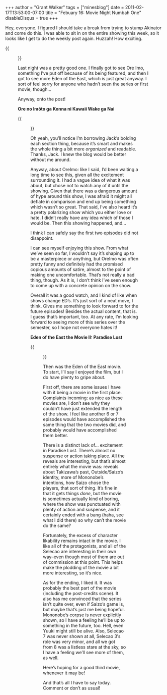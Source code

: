 +++
author = "Grant Walker"
tags = ["minesblog"]
date = 2011-02-17T13:53:00-07:00
title = "Febuary 16: Movie Night Numbah One"
disableDisqus = true
+++

Hey, everyone. I figured I should take a break from trying to stump Akinator and come do this. I was able to sit in on the entire showing this week, so it looks like I get to do the weekly post again. Huzzah! How exciting.

{{<figure src="http://www.wolfhurricane.com/images/screens/spring_2009/sengoku_02.jpg" caption="So excited I put my guns on." width="500" height="281">}}

Last night was a pretty good one. I finally got to see Ore Imo, something I’ve put off because of its being featured, and then I got to see more Eden of the East, which is just great anyway. I sort of feel sorry for anyone who hadn’t seen the series or first movie, though…

Anyway, onto the post!

<!--more-->

**Ore no Imōto ga Konna ni Kawaii Wake ga Nai**

{{<figure src="http://mangajet.com/wp-content/uploads/2010/08/oreimo.jpg" caption="So I guess the show is about these guys." width="400" height="302">}}

Oh yeah, you’ll notice I’m borrowing Jack’s bolding each section thing, because it’s smart and makes the whole thing a bit more _organized_ and readable. Thanks, Jack. I knew the blog would be better without me around.

Anyway, about OreImo: like I said, I’d been waiting a long time to see this, given all the excitement surrounding it. I had a vague idea of what it was about, but chose not to watch any of it until the showing. Given that there was a dangerous amount of hype around this show, I was afraid it might all deflate in comparison and end up being something which wasn’t so great. That said, I’ve also heard it’s a pretty polarizing show which you either love or hate. I didn’t really have any idea which of those I would be. Then this showing happened, and…

I think I can safely say the first two episodes did not disappoint.

I can see myself enjoying this show. From what we’ve seen so far, I wouldn’t say it’s shaping up to be a masterpiece or anything, but OreImo was often pretty funny and definitely had the promised copious amounts of satire, almost to the point of making one uncomfortable. That’s not really a bad thing, though. As it is, I don’t think I’ve seen enough to come up with a concrete opinion on the show.

Overall it was a good watch, and I kind of like when shows change ED’s. It’s just sort of a neat move, I think. Gives me something to look forward to for the future episodes! Besides the actual content, that is. I guess that’s important, too. At any rate, I’m looking forward to seeing more of this series over the semester, so I hope not everyone hates it!

**Eden of the East the Movie II: Paradise Lost**

{{<figure src="http://media.animevice.com/uploads/0/167/105210-edenoftheeastaz5_super.jpg" caption="I want a cell phone like that." width="500" height="368">}}

Then was the Eden of the East movie. To start, I’ll say I enjoyed the film, but I do have plenty to gripe about.

First off, there are some issues I have with it being a movie in the first place. Complaints incoming: as nice as these movies are, I don’t see why they couldn’t have just extended the length of the show. I feel like another 6 or 7 episodes would have accomplished the same thing that the two movies did, and probably would have accomplished them better.

There is a distinct lack of… excitement in Paradise Lost. There’s almost no suspense or action taking place. All the reveals are interesting, but that’s almost entirely what the movie was: reveals about Takizawa’s past, Outside/Saizo’s identity, more of Mononobe’s intentions, how Saizo chose the players, that sort of thing. It’s fine in that it gets things _done_, but the movie is sometimes actually kind of boring, where the show was punctuated with plenty of action and suspense, and it certainly ended with a bang (haha, see what I did there) so why can’t the movie do the same?

Fortunately, the excess of character likability remains intact in the movie. I like all of the protagonists, and all of the Selecao are interesting in their own way–even though most of them are out of commission at this point. This helps make the plodding of the movie a bit more interesting, so it’s nice.

As for the ending, I liked it. It was probably the best part of the movie (including the post-credits scene). It also has me convinced that the series isn’t quite over, even if Saizo’s game is, but maybe that’s just me being hopeful. Mononobe’s corpse is never explicitly shown, so I have a feeling he’ll be up to something in the future, too. Hell, even Yuuki might still be alive. Also, Selecao 7 was never shown at all, Selecao 3′s role was very minor, and all we got from 8 was a listless stare at the sky, so I have a feeling we’ll see more of them, as well.

Here’s hoping for a good third movie, whenever it may be!

And that’s all I have to say today. Comment or don’t as usual!
